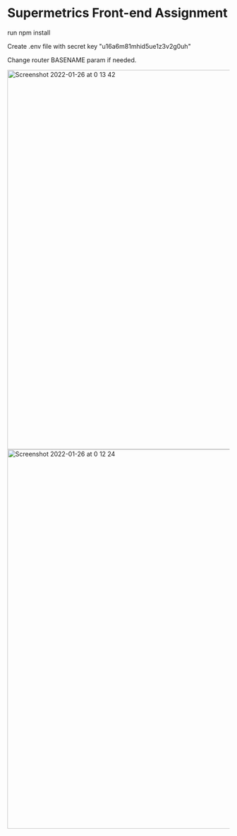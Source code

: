 <h1>Supermetrics Front-end Assignment</h1>

<p>run npm install</p>
<p>Create .env file with secret key "u16a6m81mhid5ue1z3v2g0uh"</p>
<p>Change router BASENAME param if needed.</p>

<img width="859" alt="Screenshot 2022-01-26 at 0 13 42" src="https://user-images.githubusercontent.com/36567176/151076275-6d0e9830-e14d-44a1-994b-8370c33f83a0.png">
<img width="859" alt="Screenshot 2022-01-26 at 0 12 24" src="https://user-images.githubusercontent.com/36567176/151076560-4d0d4492-7ba8-487e-9355-7188e5255d0c.png">
